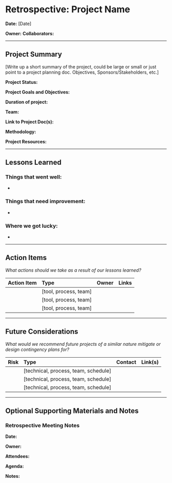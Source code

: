 # Retrospective: Project Name
**Date:** [Date]

**Owner:**
**Collaborators:**

---

## Project Summary
[Write up a short summary of the project, could be large or small or just point to a project planning doc. Objectives, Sponsors/Stakeholders, etc.]

**Project Status:**

**Project Goals and Objectives:**

**Duration of project:**

**Team:**

**Link to Project Doc(s):**

**Methodology:**

**Project Resources:**

---

## Lessons Learned

### Things that went well:
-

### Things that need improvement:
-

### Where we got lucky:
-

---

## Action Items
*What actions should we take as a result of our lessons learned?*

| Action Item | Type | Owner | Links |
| :--- | :--- | :--- | :--- |
| | [tool, process, team] | | |
| | [tool, process, team] | | |
| | [tool, process, team] | | |

---

## Future Considerations
*What would we recommend future projects of a similar nature mitigate or design contingency plans for?*

| Risk | Type | Contact | Link(s) |
| :--- | :--- | :--- | :--- |
| | [technical, process, team, schedule] | | |
| | [technical, process, team, schedule] | | |
| | [technical, process, team, schedule] | | |

---

## Optional Supporting Materials and Notes

### Retrospective Meeting Notes

**Date:**

**Owner:**

**Attendees:**

**Agenda:**

**Notes:**
